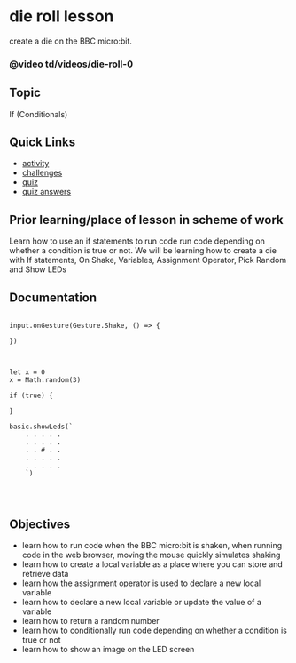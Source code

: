 # die roll lesson

create a die on the BBC micro:bit.

### @video td/videos/die-roll-0

## Topic

If (Conditionals)

## Quick Links

* [activity](/microbit/lessons/die-roll/activity)
* [challenges](/microbit/lessons/die-roll/challenges)
* [quiz](/microbit/lessons/die-roll/quiz)
* [quiz answers](/microbit/lessons/die-roll/quiz-answers)

## Prior learning/place of lesson in scheme of work

Learn how to use an if statements to run code run code depending on whether a condition is true or not. We will be learning how to create a die with If statements, On Shake, Variables, Assignment Operator, Pick Random and Show LEDs

## Documentation

```docs

input.onGesture(Gesture.Shake, () => {

})



let x = 0
x = Math.random(3)

if (true) {

}

basic.showLeds(`
    . . . . .
    . . . . .
    . . # . .
    . . . . .
    . . . . .
    `)




```

## Objectives

* learn how to run code when the BBC micro:bit is shaken, when running code in the web browser, moving the mouse quickly simulates shaking
* learn how to create a local variable as a place where you can store and retrieve data
* learn how the assignment operator is used to declare a new local variable
* learn how to declare a new local variable or update the value of a variable
* learn how to return a random number
* learn how to conditionally run code depending on whether a condition is true or not
* learn how to show an image on the LED screen
